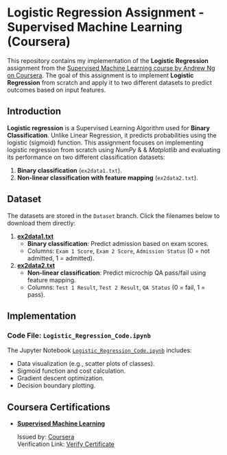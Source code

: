 # Logistic Regression Assignment - Supervised Machine Learning (Coursera)

This repository contains my implementation of the **Logistic Regression** assignment from the <a href="https://www.coursera.org/learn/machine-learning" target="_blank" rel="noopener noreferrer">Supervised Machine Learning course by Andrew Ng on Coursera</a>. The goal of this assignment is to implement **Logistic Regression** from scratch and apply it to two different datasets to predict outcomes based on input features.

## Introduction
**Logistic regression** is a Supervised Learning Algorithm used for **Binary Classification**. Unlike Linear Regression, it predicts probabilities using the logistic (sigmoid) function. This assignment focuses on implementing logistic regression from scratch using *NumPy* & & *Matplotlib* and evaluating its performance on two different classification datasets:
1. **Binary classification** (`ex2data1.txt`).
2. **Non-linear classification with feature mapping** (`ex2data2.txt`).

## Dataset
The datasets are stored in the `Dataset` branch. Click the filenames below to download them directly:
1. **[ex2data1.txt](https://github.com/zubyr09/Logistic-Regression-Assignment/raw/Dataset/ex2data1.txt)**  
   - **Binary classification**: Predict admission based on exam scores.  
   - Columns: `Exam 1 Score`, `Exam 2 Score`, `Admission Status` (0 = not admitted, 1 = admitted).  
2. **[ex2data2.txt](https://github.com/zubyr09/Logistic-Regression-Assignment/raw/Dataset/ex2data2.txt)**  
   - **Non-linear classification**: Predict microchip QA pass/fail using feature mapping.  
   - Columns: `Test 1 Result`, `Test 2 Result`, `QA Status` (0 = fail, 1 = pass).  


## Implementation
### Code File: `Logistic_Regression_Code.ipynb`
The Jupyter Notebook [`Logistic_Regression_Code.ipynb`](Logistic_Regression_Code.ipynb) includes:
- Data visualization (e.g., scatter plots of classes).
- Sigmoid function and cost calculation.
- Gradient descent optimization.
- Decision boundary plotting.


## Coursera Certifications
- **<a href="https://www.coursera.org/learn/machine-learning" target="_blank" rel="noopener noreferrer">Supervised Machine Learning</a>**

  Issued by: [Coursera](https://www.coursera.org)  
  Verification Link: <a href="https://www.coursera.org/account/accomplishments/verify/AXA9FRPQZKW5" target="_blank" rel="noopener 
  noreferrer">Verify Certificate</a>  
    
  
